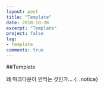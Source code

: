 ```yaml
---
layout: post
title: "Template"
date: 2018-10-28
excerpt: "Template"
project: false
tag:
- template
comments: true
---
```


##Template

왜 마크다운이 안먹는 것인가...
{: .notice}
